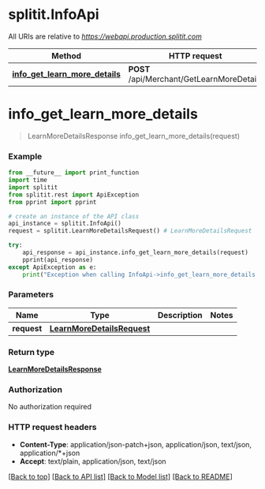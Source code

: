 # splitit.InfoApi

All URIs are relative to *https://webapi.production.splitit.com*

Method | HTTP request | Description
------------- | ------------- | -------------
[**info_get_learn_more_details**](InfoApi.md#info_get_learn_more_details) | **POST** /api/Merchant/GetLearnMoreDetails | 


# **info_get_learn_more_details**
> LearnMoreDetailsResponse info_get_learn_more_details(request)



### Example
```python
from __future__ import print_function
import time
import splitit
from splitit.rest import ApiException
from pprint import pprint

# create an instance of the API class
api_instance = splitit.InfoApi()
request = splitit.LearnMoreDetailsRequest() # LearnMoreDetailsRequest | 

try:
    api_response = api_instance.info_get_learn_more_details(request)
    pprint(api_response)
except ApiException as e:
    print("Exception when calling InfoApi->info_get_learn_more_details: %s\n" % e)
```

### Parameters

Name | Type | Description  | Notes
------------- | ------------- | ------------- | -------------
 **request** | [**LearnMoreDetailsRequest**](LearnMoreDetailsRequest.md)|  | 

### Return type

[**LearnMoreDetailsResponse**](LearnMoreDetailsResponse.md)

### Authorization

No authorization required

### HTTP request headers

 - **Content-Type**: application/json-patch+json, application/json, text/json, application/*+json
 - **Accept**: text/plain, application/json, text/json

[[Back to top]](#) [[Back to API list]](../README.md#documentation-for-api-endpoints) [[Back to Model list]](../README.md#documentation-for-models) [[Back to README]](../README.md)

